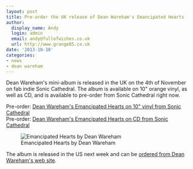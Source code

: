 ```yaml
---
layout: post
title: Pre-order the UK release of Dean Wareham's Emancipated Hearts
author:
  display_name: Andy
  login: admin
  email: andy@fullofwishes.co.uk
  url: http://www.grange85.co.uk
date: '2013-10-10'
categories:
- news
- dean wareham
---
```

<p>Dean Wareham's mini-album is released in the UK on the 4th of November on fab indie Sonic Cathedral. The album is available on 10" orange vinyl, as well as CD, and is available to pre-order from Sonic Cathedral right now.</p>
<p>Pre-order: <a href="http://soniccathedral.bigcartel.com/product/scr047-dean-wareham-emancipated-hearts-10">Dean Wareham's Emancipated Hearts on 10" vinyl from Sonic Cathedral</a><br />
Pre-order: <a href="http://soniccathedral.bigcartel.com/product/scr047-dean-wareham-emancipated-hearts-cd">Dean Wareham's Emancipated Hearts on CD from Sonic Cathedral</a></p>
<p><figure class="caption aligncenter"><img src="https://media.fullofwishes.co.uk/05-dean_wareham/sleeves/deanwareham_emancipatedhearts_cover.jpg" alt="Emancipated Hearts by Dean Wareham" class /><figcaption class="caption-text"> Emancipated Hearts by Dean Wareham</figcaption></figure>
<p>The album is released in the US next week and can be <a href="http://elevenspot.11spot.com/deanwareham.html">ordered from Dean Wareham's web site</a>.</p>

